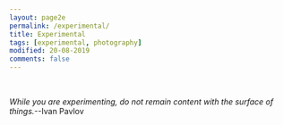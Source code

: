 ```yaml
---
layout: page2e
permalink: /experimental/
title: Experimental
tags: [experimental, photography]
modified: 20-08-2019
comments: false
---
```


[<i class="fa fa-arrow-left"></i>](https://ghattab.github.io/photos/)
<br/>

_While you are experimenting, do not remain content with the surface of things._--Ivan Pavlov
